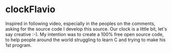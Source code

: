 # clockFlavio
Inspired in following video, especially in the peoples on the comments, asking for the source code I develop this source. Our clock is a little bit, let's say creative :-). My intention was to create a 100% free open source code, to help people around the world struggling to learn C and trying to make his 1st program.
